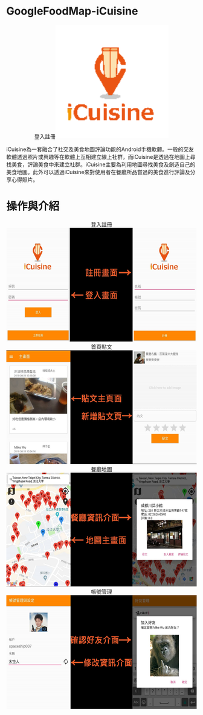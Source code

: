 # GoogleFoodMap-iCuisine

<div align=center>登入註冊<img width="300" height="300" src="https://github.com/gjim50701/GoogleFoodMap-iCuisine/blob/master/GoogleMapGooglePlace/app/src/main/res/drawable-hdpi/icuisine_icon.png"/></div>

iCuisine為一套融合了社交及美食地圖評論功能的Android手機軟體。一般的交友軟體透過照片或興趣等在軟體上互相建立線上社群，而iCuisine是透過在地圖上尋找美食，評論美食中來建立社群。iCuisine主要為利用地圖尋找美食及創造自己的美食地圖。此外可以透過iCuisine來對使用者在餐廳所品嘗過的美食進行評論及分享心得照片。

# 操作與介紹

<div align=center>登入註冊<img width="600" height="300" src="https://github.com/gjim50701/GoogleFoodMap-iCuisine/blob/master/image/photo01.jpg"/></div>

<div align=center>首頁貼文<img width="600" height="300" src="https://github.com/gjim50701/GoogleFoodMap-iCuisine/blob/master/image/photo04.jpg"/></div>

<div align=center>餐廳地圖<img width="600" height="300" src="https://github.com/gjim50701/GoogleFoodMap-iCuisine/blob/master/image/photo03.jpg"/></div>

<div align=center>帳號管理<img width="600" height="300" src="https://github.com/gjim50701/GoogleFoodMap-iCuisine/blob/master/image/photo02.jpg"/></div>
